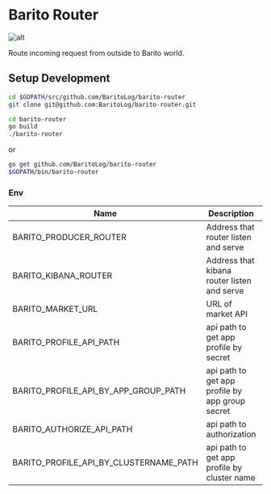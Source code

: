 # Barito Router
![alt](https://travis-ci.org/BaritoLog/barito-router.svg?branch=master)

Route incoming request from outside to Barito world.

## Setup Development

```sh
cd $GOPATH/src/github.com/BaritoLog/barito-router
git clone git@github.com:BaritoLog/barito-router.git

cd barito-router
go build
./barito-router
```

or

```sh
go get github.com/BaritoLog/barito-router
$GOPATH/bin/barito-router
```

### Env

|Name| Description| Default Value |
|---|---|---|
|BARITO_PRODUCER_ROUTER|Address that router listen and serve|:8081|
|BARITO_KIBANA_ROUTER|Address that kibana router listen and serve|:8082|
|BARITO_MARKET_URL|URL of market API| http://localhost:3000 |
|BARITO_PROFILE_API_PATH|api path to get app profile by secret| /api/profile |
|BARITO_PROFILE_API_BY_APP_GROUP_PATH|api path to get app profile by app group secret| /api/profile_by_app_group |
|BARITO_AUTHORIZE_API_PATH|api path to authorization| /api/authorize |
|BARITO_PROFILE_API_BY_CLUSTERNAME_PATH|api path to get app profile by cluster name| /api/profile_by_cluster_name |
